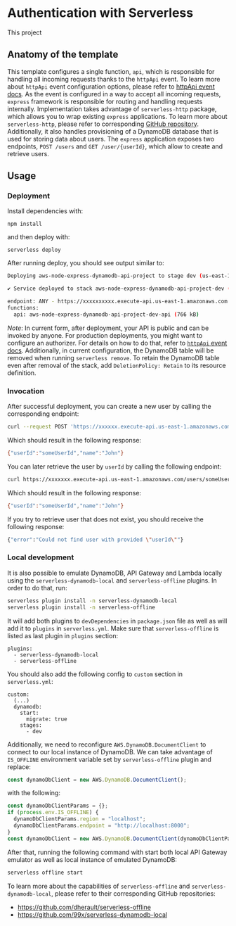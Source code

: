 <!--
title: 'Serverless Framework Node Express API service backed by DynamoDB on AWS'
description: 'This template demonstrates how to develop and deploy a simple Node Express API service backed by DynamoDB running on AWS Lambda using the traditional Serverless Framework.'
layout: Doc
framework: v3
platform: AWS
language: nodeJS
priority: 1
authorLink: 'https://github.com/serverless'
authorName: 'Serverless, inc.'
authorAvatar: 'https://avatars1.githubusercontent.com/u/13742415?s=200&v=4'
-->

# Authentication with Serverless

This project

## Anatomy of the template

This template configures a single function, `api`, which is responsible for handling all incoming requests thanks to the `httpApi` event. To learn more about `httpApi` event configuration options, please refer to [httpApi event docs](https://www.serverless.com/framework/docs/providers/aws/events/http-api/). As the event is configured in a way to accept all incoming requests, `express` framework is responsible for routing and handling requests internally. Implementation takes advantage of `serverless-http` package, which allows you to wrap existing `express` applications. To learn more about `serverless-http`, please refer to corresponding [GitHub repository](https://github.com/dougmoscrop/serverless-http). Additionally, it also handles provisioning of a DynamoDB database that is used for storing data about users. The `express` application exposes two endpoints, `POST /users` and `GET /user/{userId}`, which allow to create and retrieve users.

## Usage

### Deployment

Install dependencies with:

```
npm install
```

and then deploy with:

```
serverless deploy
```

After running deploy, you should see output similar to:

```bash
Deploying aws-node-express-dynamodb-api-project to stage dev (us-east-1)

✔ Service deployed to stack aws-node-express-dynamodb-api-project-dev (196s)

endpoint: ANY - https://xxxxxxxxxx.execute-api.us-east-1.amazonaws.com
functions:
  api: aws-node-express-dynamodb-api-project-dev-api (766 kB)
```

_Note_: In current form, after deployment, your API is public and can be invoked by anyone. For production deployments, you might want to configure an authorizer. For details on how to do that, refer to [`httpApi` event docs](https://www.serverless.com/framework/docs/providers/aws/events/http-api/). Additionally, in current configuration, the DynamoDB table will be removed when running `serverless remove`. To retain the DynamoDB table even after removal of the stack, add `DeletionPolicy: Retain` to its resource definition.

### Invocation

After successful deployment, you can create a new user by calling the corresponding endpoint:

```bash
curl --request POST 'https://xxxxxx.execute-api.us-east-1.amazonaws.com/users' --header 'Content-Type: application/json' --data-raw '{"name": "John", "userId": "someUserId"}'
```

Which should result in the following response:

```bash
{"userId":"someUserId","name":"John"}
```

You can later retrieve the user by `userId` by calling the following endpoint:

```bash
curl https://xxxxxxx.execute-api.us-east-1.amazonaws.com/users/someUserId
```

Which should result in the following response:

```bash
{"userId":"someUserId","name":"John"}
```

If you try to retrieve user that does not exist, you should receive the following response:

```bash
{"error":"Could not find user with provided \"userId\""}
```

### Local development

It is also possible to emulate DynamoDB, API Gateway and Lambda locally using the `serverless-dynamodb-local` and `serverless-offline` plugins. In order to do that, run:

```bash
serverless plugin install -n serverless-dynamodb-local
serverless plugin install -n serverless-offline
```

It will add both plugins to `devDependencies` in `package.json` file as well as will add it to `plugins` in `serverless.yml`. Make sure that `serverless-offline` is listed as last plugin in `plugins` section:

```
plugins:
  - serverless-dynamodb-local
  - serverless-offline
```

You should also add the following config to `custom` section in `serverless.yml`:

```
custom:
  (...)
  dynamodb:
    start:
      migrate: true
    stages:
      - dev
```

Additionally, we need to reconfigure `AWS.DynamoDB.DocumentClient` to connect to our local instance of DynamoDB. We can take advantage of `IS_OFFLINE` environment variable set by `serverless-offline` plugin and replace:

```javascript
const dynamoDbClient = new AWS.DynamoDB.DocumentClient();
```

with the following:

```javascript
const dynamoDbClientParams = {};
if (process.env.IS_OFFLINE) {
  dynamoDbClientParams.region = "localhost";
  dynamoDbClientParams.endpoint = "http://localhost:8000";
}
const dynamoDbClient = new AWS.DynamoDB.DocumentClient(dynamoDbClientParams);
```

After that, running the following command with start both local API Gateway emulator as well as local instance of emulated DynamoDB:

```bash
serverless offline start
```

To learn more about the capabilities of `serverless-offline` and `serverless-dynamodb-local`, please refer to their corresponding GitHub repositories:

- https://github.com/dherault/serverless-offline
- https://github.com/99x/serverless-dynamodb-local
